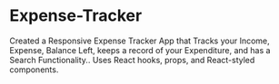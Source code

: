 # Expense-Tracker
  Created a Responsive Expense Tracker App that Tracks your Income, Expense, Balance Left, keeps a record of your Expenditure, and has a Search Functionality.. Uses React hooks,
props, and React-styled components.

